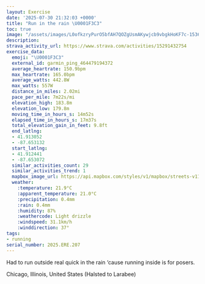 ```yaml
---
layout: Exercise
date: '2025-07-30 21:32:03 +0000'
title: "Run in the rain \U0001F3C3"
toc: true
image: "/assets/images/L0ofkzryPurO5bfAH7QOZgUsmAKywjcb9vbgkHoKF7c-1536x2048.jpg.jpeg"
description:
strava_activity_url: https://www.strava.com/activities/15291432754
exercise_data:
  emoji: "\U0001F3C3"
  external_id: garmin_ping_464479194372
  average_heartrate: 150.9bpm
  max_heartrate: 165.0bpm
  average_watts: 442.8W
  max_watts: 557W
  distance_in_miles: 2.02mi
  pace_per_mile: 7m22s/mi
  elevation_high: 183.8m
  elevation_low: 179.8m
  moving_time_in_hours_s: 14m52s
  elapsed_time_in_hours_s: 17m37s
  total_elevation_gain_in_feet: 9.8ft
  end_latlng:
  - 41.913052
  - -87.653132
  start_latlng:
  - 41.912441
  - -87.653072
  similar_activities_count: 29
  similar_activities_trend: 1
  mapbox_image_url: https://api.mapbox.com/styles/v1/mapbox/streets-v11/static/path-5+787af2-1.0(qgy~Fbl~uOAiDIuCB%7D%40Ae%40Bs%40OsAAGIAAQByDM%7BB%40oEEoAAcCD%5D%40kAEcCE%5BGGe%40%40w%40ACCCe%40AeAGuA%40y%40CQAm%40B%5DEs%40B%7D%40CiC%40iCAWMy%40IkB%40gBEqC%3FsABaAEsABkBAuBBe%40CIC%40%40j%40Cn%40I%5CAZB~DAZ%3FpAEl%40Ft%40%3FbAE~%40%40f%40Nv%40Bl%40%3Ff%40En%40%3FPPn%40HrA%3F~AFp%40%3F%7CA%40b%40Ad%40%40l%40I%60AFjAAp%40BxA%40LFDxAFH%40%40JAx%40BlBDnA%3FjAFz%40K~DB%60%40DfBA%60%40BjB%60%40p%40JbBCp%40%40d%40C%60AF~%40AlAArCAX),pin-s-s+e5b22e(-87.65138,41.91369),pin-s-f+89ae00(-87.65113000000001,41.913720000000055)/auto/800x800?access_token=pk.eyJ1Ijoiam9zaGJlY2ttYW4iLCJhIjoiY205eWR2aDd1MWZ6djJrbXc4a3M0bWZleiJ9.XiG9OWkNcZk2QzjJbxLB4A
  weather:
    :temperature: 21.9°C
    :apparent_temperature: 21.0°C
    :precipitation: 0.4mm
    :rain: 0.4mm
    :humidity: 87%
    :weathercode: Light drizzle
    :windspeed: 31.1km/h
    :winddirection: 37°
tags:
- running
serial_number: 2025.ERE.207
---
```

Had to run outside real quick in the rain ‘cause running inside is for posers.

Chicago, Illinois, United States (Halsted to Larabee)
